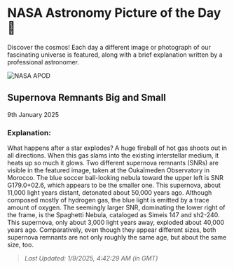 
  # NASA Astronomy Picture of the Day 🌌

  Discover the cosmos! Each day a different image or photograph of our fascinating universe is featured, along with a brief explanation written by a professional astronomer.

![NASA APOD](https://apod.nasa.gov/apod/image/2501/Supernovas_Vetter_1653.jpg)

## Supernova Remnants Big and Small

9th January 2025

### Explanation: 

What happens after a star explodes?  A huge fireball of hot gas shoots out in all directions.  When this gas slams into the existing interstellar medium, it heats up so much it glows. Two different supernova remnants (SNRs) are visible in the featured image, taken at the Oukaïmeden Observatory in Morocco.  The blue soccer ball-looking nebula toward the upper left is SNR G179.0+02.6, which appears to be the smaller one.  This supernova, about 11,000 light years distant, detonated about 50,000 years ago. Although composed mostly of hydrogen gas, the blue light is emitted by a trace amount of oxygen.  The seemingly larger SNR, dominating the lower right of the frame, is the Spaghetti Nebula, cataloged as Simeis 147 and sh2-240.  This supernova, only about 3,000 light years away, exploded about 40,000 years ago. Comparatively, even though they appear different sizes, both supernova remnants are not only roughly the same age, but about the same size, too.

> _Last Updated: 1/9/2025, 4:42:29 AM (in GMT)_
